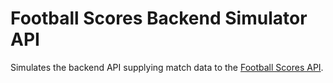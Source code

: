 # Football Scores Backend Simulator API

Simulates the backend API supplying match data to the [Football Scores API](https://github.com/skynolimit-dev/football-scores-api).
